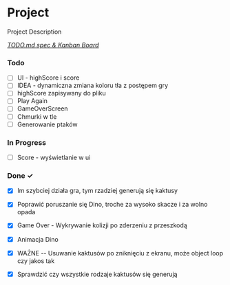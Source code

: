 # Project

Project Description

<em>[TODO.md spec & Kanban Board](https://bit.ly/3fCwKfM)</em>

### Todo

- [ ] UI - highScore i score  
- [ ] IDEA - dynamiczna zmiana koloru tła z postępem gry  
- [ ] highScore zapisywany do pliku  
- [ ] Play Again  
- [ ] GameOverScreen  
- [ ] Chmurki w tle  
- [ ] Generowanie ptaków  

### In Progress

- [ ] Score - wyświetlanie w ui  

### Done ✓

- [x] Im szybciej działa gra, tym rzadziej generują się kaktusy  
- [x] Poprawić poruszanie się Dino, troche za wysoko skacze i za wolno opada  
- [x] Game Over - Wykrywanie kolizji po zderzeniu z przeszkodą  
- [x] Animacja Dino  
- [x] WAŻNE -- Usuwanie kaktusów po zniknięciu z ekranu, może object loop czy jakos tak  
- [x] Sprawdzić czy wszystkie rodzaje kaktusów się generują  


